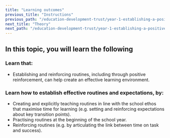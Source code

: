 ```yaml
---
title: "Learning outcomes"
previous_title: "Instructions"
previous_path: "/education-development-trust/year-1-establishing-a-positive-climate-for-learning/autumn-week-2-ect-instructions"
next_title: "Theory"
next_path: "/education-development-trust/year-1-establishing-a-positive-climate-for-learning/autumn-week-2-ect-theory"
---
```


## In this topic, you will learn the following

### Learn that:

- Establishing and reinforcing routines, including through positive reinforcement, can help create an effective learning environment.

### Learn how to establish effective routines and expectations, by:

- Creating and explicitly teaching routines in line with the school ethos that maximise time for learning (e.g. setting and reinforcing expectations about key transition points).
- Practising routines at the beginning of the school year.
- Reinforcing routines (e.g. by articulating the link between time on task and success).
